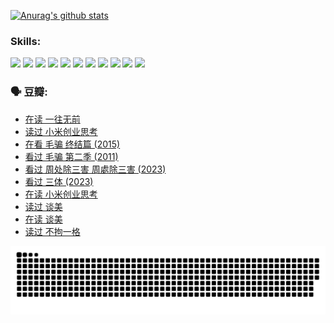 
[![Anurag's github stats](https://github-readme-stats.vercel.app/api?username=w940853815)](https://github.com/anuraghazra/github-readme-stats)

### Skills:

<code><img height="32" src="https://cdn.jsdelivr.net/npm/simple-icons@v5/icons/python.svg"></code>
<code><img height="32" src="https://cdn.jsdelivr.net/npm/simple-icons@v5/icons/javascript.svg"></code>
<code><img height="32" src="https://cdn.jsdelivr.net/npm/simple-icons@v5/icons/django.svg"></code>
<code><img height="32" src="https://cdn.jsdelivr.net/npm/simple-icons@v5/icons/flask.svg"></code>
<code><img height="32" src="https://cdn.jsdelivr.net/npm/simple-icons@v5/icons/vuetify.svg"></code>
<code><img height="32" src="https://cdn.jsdelivr.net/npm/simple-icons@v5/icons/git.svg"></code>
<code><img height="32" src="https://cdn.jsdelivr.net/npm/simple-icons@v5/icons/docker.svg"></code>
<code><img height="32" src="https://cdn.jsdelivr.net/npm/simple-icons@v5/icons/postgresql.svg"></code>
<code><img height="32" src="https://cdn.jsdelivr.net/npm/simple-icons@v5/icons/elasticsearch.svg"></code>
<code><img height="32" src="https://cdn.jsdelivr.net/npm/simple-icons@v5/icons/macos.svg"></code>
<code><img height="32" src="https://cdn.jsdelivr.net/npm/simple-icons@v5/icons/linux.svg"></code>

### 🗣 豆瓣:

<!-- DOUBAN-ACTIVITIES:START -->
- [在读 一往无前](https://www.douban.com/people/136069238/status/4590507310/?_i=15458427)
- [读过 小米创业思考](https://www.douban.com/people/136069238/status/4590506983/?_i=15458427)
- [在看 毛骗 终结篇‎ (2015)](https://www.douban.com/people/136069238/status/4581971924/?_i=15458427)
- [看过 毛骗 第二季‎ (2011)](https://www.douban.com/people/136069238/status/4581971810/?_i=15458427)
- [看过 周处除三害 周處除三害‎ (2023)](https://www.douban.com/people/136069238/status/4575646701/?_i=15458427)
- [看过 三体‎ (2023)](https://www.douban.com/people/136069238/status/4574263039/?_i=15458427)
- [在读 小米创业思考](https://www.douban.com/people/136069238/status/4572047905/?_i=15458427)
- [读过 谈美](https://www.douban.com/people/136069238/status/4572047629/?_i=15458427)
- [在读 谈美](https://www.douban.com/people/136069238/status/4560861771/?_i=15458427)
- [读过 不拘一格](https://www.douban.com/people/136069238/status/4560861445/?_i=15458427)
<!-- DOUBAN-ACTIVITIES:END -->


![Snake animation](https://raw.githubusercontent.com/w940853815/w940853815/output/github-contribution-grid-snake.svg)

<!--
**w940853815/w940853815** is a ✨ _special_ ✨ repository because its `README.md` (this file) appears on your GitHub profile.

Here are some ideas to get you started:

- 🔭 I’m currently working on ...
- 🌱 I’m currently learning ...
- 👯 I’m looking to collaborate on ...
- 🤔 I’m looking for help with ...
- 💬 Ask me about ...
- 📫 How to reach me: ...
- 😄 Pronouns: ...
- ⚡ Fun fact: ...
-->
